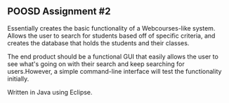## POOSD Assignment #2

Essentially creates the basic functionality of a Webcourses-like system. Allows the user to 
search for students based off of specific criteria, and creates the database that holds the 
students and their classes. 

The end product should be a functional GUI that easily allows the user to see what's going 
on with their search and keep searching for users.However, a simple command-line interface 
will test the functionality initially.

Written in Java using Eclipse. 


